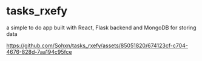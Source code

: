 # tasks_rxefy
a simple to do app built with React, Flask backend and MongoDB for storing data

https://github.com/Sohxn/tasks_rxefy/assets/85051820/674123cf-c704-4676-828d-7aa194c95fce

